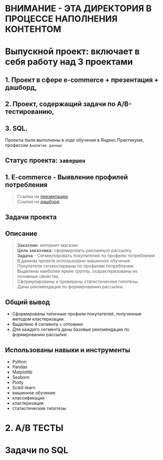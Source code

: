 # ВНИМАНИЕ - ЭТА ДИРЕКТОРИЯ В ПРОЦЕССЕ НАПОЛНЕНИЯ КОНТЕНТОМ
# Выпускной проект: включает в себя работу над 3 проектами 

## 1. Проект в сфере e-commerce + презентация + дашборд,  
## 2. Проект, содержащий задачи по A/B-тестированию,
## 3. SQL.
Проекты были выполнены в ходе обучения в Яндекс.Практикуме, профессии `Аналитик данных`
## Статус проекта: `завершен`
##  1. E-commerce - Выявление профилей потребления
> Ссылка на [презентацию](https://drive.google.com/file/d/1dbmN7WAEPSFE9_7EIZ4luUrmWruINsID/view?usp=sharing)       
> Ссылка на [дашборд](https://public.tableau.com/app/profile/maiia.deiko/viz/new_ecomm/Dashboard)   
## Задачи проекта
## Описание
> **Заказчик:** интернет-магазин    
> **Цель заказчика:** сформировать рекламную рассылку.   
> **Задача** - Сегментировать покупателей по профилю потребления   
> В данном проекте использовано машинное обучение.        
> Покупатели сегментирваны по профилям потребления.    
> Выделены наиболее яркие группы, охарактеризованы их основные свойства.   
> Сформулированы и проверены статистические гипотезы.   
> Даны рекомендации по формированию рассылки.
## Общий вывод
*  Сформированы типичные профили покупателей, полученные методом кластеризации.   
*  Выделено 4 сегмента + отповики   
*  Для каждого сегмента даны базовые рекомендации по формированию рассылки    

##  Использованы навыки и инструменты
* Python
* Pandas
* Matplotlib
* Seaborn
* Plotly
* Scikit-learn
* машинное обучение
* классификация
* кластеризация
* статистические гипотезы
# 2. А/В ТЕСТЫ

# Задачи по SQL
